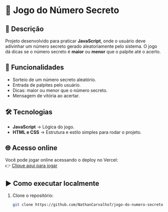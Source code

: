 # 🎯 Jogo do Número Secreto  

## 📌 Descrição  
Projeto desenvolvido para praticar **JavaScript**, onde o usuário deve adivinhar um número secreto gerado aleatoriamente pelo sistema. O jogo dá dicas se o número secreto é **maior** ou **menor** que o palpite até o acerto.  

## 🚀 Funcionalidades  
- Sorteio de um número secreto aleatório.  
- Entrada de palpites pelo usuário.  
- Dicas: maior ou menor que o número secreto.  
- Mensagem de vitória ao acertar.  

## 🛠 Tecnologias  
- **JavaScript** → Lógica do jogo.  
- **HTML e CSS** → Estrutura e estilo simples para rodar o projeto.  

## 🌐 Acesso online  
Você pode jogar online acessando o deploy no Vercel:  
👉 [Clique aqui para jogar](https://vercel.com/nathan-carvalhos-projects-b46bfe5d/jogo)  

## ▶️ Como executar localmente  
1. Clone o repositório:  
   ```bash
   git clone https://github.com/NathanCarvalho7/jogo-do-numero-secreto.git

